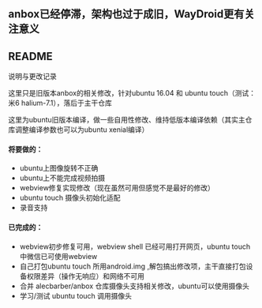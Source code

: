 
## anbox已经停滞，架构也过于成旧，WayDroid更有关注意义


## README
说明与更改记录

这里只是旧版本anbox的相关修改，针对ubuntu 16.04 和 ubuntu touch（测试：米6 halium-7.1），落后于主干仓库

这里为ubuntu旧版本编译，做一些自用性修改、维持低版本编译依赖（其实主仓库调整编译参数也可以为ubuntu xenial编译）



#### 将要做的：
- ubuntu上图像旋转不正确
- ubuntu上不能完成视频拍摄
- webview修复实现修改（现在虽然可用但感觉不是最好的修改）
- ubuntu touch 摄像头初始化适配
- 录音支持


#### 已完成的：
- webview初步修复可用，webview shell 已经可用打开网页，ubuntu touch中微信已可使用webview
- 自己打包ubuntu touch 所用android.img ,解包搞出修改项，主干直接打包设备权限差异（操作无响应）和网络不可用
- 合并 alecbarber/anbox 仓库摄像头支持相关修改，ubuntu可以使用摄像头
- 学习/测试 ubuntu touch 调用摄像头
